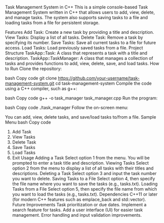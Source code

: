 Task Management System in C++
This is a simple console-based Task Management System written in C++ that allows users to add, view, delete, and manage tasks. The system also supports saving tasks to a file and loading tasks from a file for persistent storage.

Features
Add Task: Create a new task by providing a title and description.
View Tasks: Display a list of all tasks.
Delete Task: Remove a task by specifying its number.
Save Tasks: Save all current tasks to a file for future access.
Load Tasks: Load previously saved tasks from a file.
Project Structure
TaskApp::Task: A class that represents a task with a title and description.
TaskApp::TaskManager: A class that manages a collection of tasks and provides functions to add, view, delete, save, and load tasks.
How to Run
Clone the repository:

bash
Copy code
git clone https://github.com/your-username/task-management-system.git
cd task-management-system
Compile the code using a C++ compiler, such as g++:

bash
Copy code
g++ -o task_manager task_manager.cpp
Run the program:

bash
Copy code
./task_manager
Follow the on-screen menu:

You can add, view, delete tasks, and save/load tasks to/from a file.
Sample Menu
bash
Copy code
1. Add Task
2. View Tasks
3. Delete Task
4. Save Tasks
5. Load Tasks
6. Exit
Usage
Adding a Task
Select option 1 from the menu.
You will be prompted to enter a task title and description.
Viewing Tasks
Select option 2 from the menu to display a list of all tasks with their titles and descriptions.
Deleting a Task
Select option 3 and input the task number you want to delete.
Saving Tasks to a File
Select option 4, then specify the file name where you want to save the tasks (e.g., tasks.txt).
Loading Tasks from a File
Select option 5, then specify the file name from which you want to load the tasks (e.g., tasks.txt).
Dependencies
C++11 or later (for modern C++ features such as emplace_back and std::vector).
Future Improvements
Task prioritization or due dates.
Implement a search feature for tasks.
Add a user interface (UI) for easier task management.
Error handling and input validation improvements.
